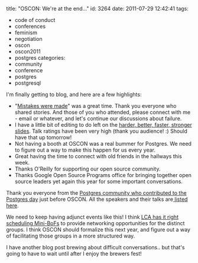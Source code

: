 title: "OSCON: We're at the end..."
id: 3264
date: 2011-07-29 12:42:41
tags: 
- code of conduct
- conferences
- feminism
- negotiation
- oscon
- oscon2011
- postgres
categories: 
- community
- conference
- postgres
- postgresql

I'm finally getting to blog, and here are a few highlights: 

* "[Mistakes were made](http://www.oscon.com/oscon2011/public/schedule/detail/18777)" was a great time. Thank you everyone who shared stories. And those of you who attended, please connect with me - email or whatever, and let's continue our discussions about failure.
* I have a little bit of editing to do left on the [harder, better, faster, stronger](http://www.oscon.com/oscon2011/public/schedule/detail/19275) [slides](http://chesnok.com/u/3u). Talk ratings have been very high (thank you audience! :)  Should have that up tomorrow!
* Not having a booth at OSCON was a real bummer for Postgres. We need to figure out a way to make this happen for us every year.
* Great having the time to connect with old friends in the hallways this week. 
* Thanks O'Reilly for supporting our open source community.
* Thanks Google Open Source Programs office for bringing together open source leaders yet again this year for some important conversations.

Thank you everyone from the [Postgres community who contributed to the Postgres day](http://www.oscon.com/oscon2011/public/schedule/detail/21523) just before OSCON. All the speakers and their talks are[ listed here](http://wiki.postgresql.org/wiki/PDXPUGDay2011).

We need to keep having adjunct events like this!  I think [LCA has it right scheduling Mini-BoFs](http://linux.conf.au/) to provide networking opportunities for the distinct groups. I think OSCON should formalize this next year, and figure out a way of facilitating those groups in a more structured way. 

I have another blog post brewing about difficult conversations.. but that's going to have to wait until after I enjoy the brewers fest!
